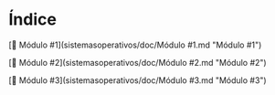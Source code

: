 # Índice

[📕 Módulo #1](sistemasoperativos/doc/Módulo #1.md "Módulo #1")

[📕 Módulo #2](sistemasoperativos/doc/Módulo #2.md "Módulo #2")

[📕 Módulo #3](sistemasoperativos/doc/Módulo #3.md "Módulo #3")
